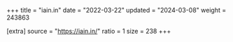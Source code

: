 +++
title = "iain.in"
date = "2022-03-22"
updated = "2024-03-08"
weight = 243863

[extra]
source = "https://iain.in/"
ratio = 1
size = 238
+++

